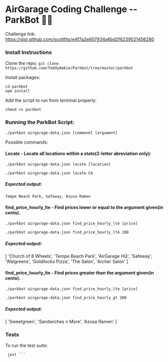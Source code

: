 # AirGarage Coding Challenge -- ParkBot 🚙🤖
Challenge link: https://gist.github.com/scottfits/e4f7a2e607934a6bd2f6239521456280

### Install Instructions

Clone the repo: 
```git clone https://github.com/TeddyAmkie/Parkbot/tree/master/parkbot```

Install packages:
```
cd parkbot
npm install
```
Add the script to run from terminal properly:

```
chmod +x parkbot
```

### Running the ParkBot Script:

```./parkbot airgarage-data.json [command] [argument]```

Possible commands:

#### Locate - Locate all locations within a state(2-letter abreviation only):

```./parkbot airgarage-data.json locate [location]```

```./parkbot airgarage-data.json locate CA```

##### Expected output:
```Tempe Beach Park, Safeway, Azusa Ramen```

#### find_price_hourly_lte - Find prices lower or equal to the argument given(in cents).

```./parkbot airgarage-data.json find_price_hourly_lte [price]```

```./parkbot airgarage-data.json find_price_hourly_lte 200```

##### Expected output:
[ 'Church of 8 Wheels',
  'Tempe Beach Park',
  'AirGarage HQ',
  'Safeway',
  'Walgreens',
  'Goldilocks Pizza',
  'The Salon',
  'Archer Salon' ]

#### find_price_hourly_lte - Find prices greater than the argument given(in cents).

```./parkbot airgarage-data.json find_price_hourly_lte [price]```

```./parkbot airgarage-data.json find_price_hourly_gt 200```

##### Expected output:
[ 'Sweetgreen', 'Sandwiches n More', 'Azusa Ramen' ]

### Tests
To run the test suite:

```
 jest ```



